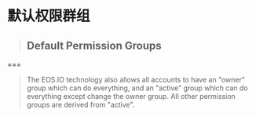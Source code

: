 # 默认权限群组

> ## Default Permission Groups

===

> The EOS.IO technology also allows all accounts to have an "owner" group which can do everything, and an "active" group which can do everything except change the owner group. All other permission groups are derived from "active".

